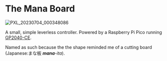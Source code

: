# The Mana Board

![PXL_20230704_000348086](https://github.com/asuratos/mana-board/assets/7587003/8a491a3b-54fb-499c-acce-500b29e18667)

A small, simple leverless controller. Powered by a Raspberry Pi Pico running [GP2040-CE](https://github.com/OpenStickCommunity/GP2040-CE).

Named as such because the the shape reminded me of a cutting board (Japanese:まな板 ***mana**-ita*).
